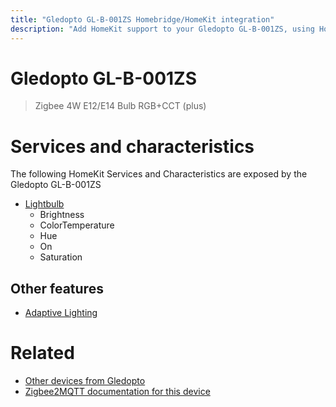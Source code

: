 ```yaml
---
title: "Gledopto GL-B-001ZS Homebridge/HomeKit integration"
description: "Add HomeKit support to your Gledopto GL-B-001ZS, using Homebridge, Zigbee2MQTT and homebridge-z2m."
---
```

<!---
This file has been GENERATED using src/docgen/docgen.ts
DO NOT EDIT THIS FILE MANUALLY!
-->
# Gledopto GL-B-001ZS
> Zigbee 4W E12/E14 Bulb RGB+CCT (plus)


# Services and characteristics
The following HomeKit Services and Characteristics are exposed by
the Gledopto GL-B-001ZS

* [Lightbulb](../../light.md)
  * Brightness
  * ColorTemperature
  * Hue
  * On
  * Saturation


## Other features
* [Adaptive Lighting](../../light.md)


# Related
* [Other devices from Gledopto](../index.md#gledopto)
* [Zigbee2MQTT documentation for this device](https://www.zigbee2mqtt.io/devices/GL-B-001ZS.html)